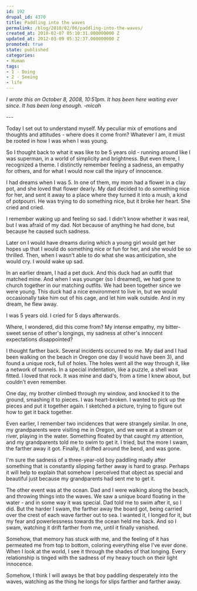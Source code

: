 ```yaml
---
id: 192
drupal_id: 4370
title: Paddling into the waves
permalink: /blog/2010/02/06/paddling-into-the-waves/
created_at: 2010-02-07 05:10:31.000000000 Z
updated_at: 2012-03-09 05:32:37.000000000 Z
promoted: true
state: published
categories:
- Human
tags:
- 1 - Doing
- 2 - Seeing
- life
---
```

<em>I wrote this on October 8, 2008, 10:51pm. It has been here waiting ever since. It has been long enough. -micah</em>

<em>---</em>

Today I set out to understand myself. My peculiar mix of emotions and thoughts and attitudes - where does it come from? Whatever I am, it must be rooted in how I was when I was young.

So I thought back to what it was like to be 5 years old - running around like I was superman, in a world of simplicity and brightness. But even there, I recognized a theme. I distinctly remember feeling a sadness, an empathy for others, and for what I would now call the injury of innocence.

I had dreams when I was 5. In one of them, my mom had a flower in a clay pot, and she loved that flower dearly. My dad decided to do something nice for her, and sent it away to a place where they turned it into a mush, a kind of potpourri. He was trying to do something nice, but it broke her heart. She cried and cried.

I remember waking up and feeling so sad. I didn't know whether it was real, but I was afraid of my dad. Not because of anything he had done, but because he caused such sadness.

Later on I would have dreams during which a young girl would get her hopes up that I would do something nice or fun for her, and she would be so thrilled. Then, when I wasn't able to do what she was anticipation, she would cry. I would wake up sad.

In an earlier dream, I had a pet duck. And this duck had an outfit that matched mine. And when I was younger (so I dreamed), we had gone to church together in our matching outfits. We had been together since we were young. This duck had a nice environment to live in, but we would occasionally take him out of his cage, and let him walk outside. And in my dream, he flew away.

I was 5 years old. I cried for 5 days afterwards.

Where, I wondered, did this come from? My intense empathy, my bitter-sweet sense of other's longings, my sadness at other's innocent expectations disappointed?

I thought farther back. Several incidents occurred to me. My dad and I had been walking on the beach in Oregon one day (I would have been 3), and found a unique rock, full of holes. The holes went all the way through it, like a network of tunnels. In a special indentation, like a puzzle, a shell was fitted. I loved that rock. It was mine and dad's, from a time I knew about, but couldn't even remember.

One day, my brother climbed through my window, and knocked it to the ground, smashing it to pieces. I was heart-broken. I wanted to pick up the pieces and put it together again. I sketched a picture, trying to figure out how to get it back together.

Even earlier, I remember two incidences that were strangely similar. In one, my grandparents were visiting me in Oregon, and we were at a stream or river, playing in the water. Something floated by that caught my attention, and my grandparents told me to swim to get it. I tried, but the more I swam, the farther away it got. Finally, it drifted around the bend, and was gone.

I'm sure the sadness of a three-year-old boy paddling madly after something that is constantly slipping farther away is hard to grasp. Perhaps it will help to explain that somehow I perceived that object as special and beautiful just because my grandparents had sent me to get it.

The other event was at the ocean. Dad and I were walking along the beach, and throwing things into the waves. We saw a unique board floating in the water - and in some way it was special. Dad told me to swim after it, so I did. But the harder I swam, the farther away the board got, being carried over the crest of each wave farther out to sea. I wanted it, I longed for it, but my fear and powerlessness towards the ocean held me back. And so I swam, watching it drift farther from me, until it finally vanished.

Somehow, that memory has stuck with me, and the feeling of it has permeated me from top to bottom, coloring everything else I've ever done. When I look at the world, I see it through the shades of that longing. Every relationship is tinged with the sadness of my heavy touch on their light innocence.

Somehow, I think I will aways be that boy paddling desperately into the waves, watching as the thing he longs for slips farther and farther away.
